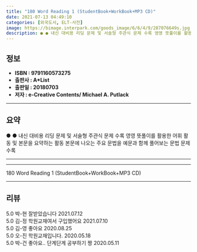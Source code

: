 ```yaml
---
title: "180 Word Reading 1 (StudentBook+WorkBook+MP3 CD)"
date: 2021-07-13 04:49:10
categories: [외국도서, ELT-사전]
image: https://bimage.interpark.com/goods_image/6/6/4/9/287076649s.jpg
description: ● ● 내신 대비용 리딩 문제 및 서술형 주관식 문제 수록 영영 뜻풀이를 활용한 어휘 활동 및 본문을 요약하는 활동 본문에 나오는 주요 문법을 예문과 함께 풀어보는 문법 문제 수록
---
```


## **정보**

- **ISBN : 9791160573275**
- **출판사 : A*List**
- **출판일 : 20180703**
- **저자 : e-Creative Contents/ Michael A. Putlack**

------



## **요약**

●  ●  내신 대비용 리딩 문제 및 서술형 주관식 문제 수록
영영 뜻풀이를 활용한 어휘 활동 및 본문을 요약하는 활동
본문에 나오는 주요 문법을 예문과 함께 풀어보는 문법 문제 수록

------



------


180 Word Reading 1 (StudentBook+WorkBook+MP3 CD) 

------


## **리뷰** 

5.0 박-현 잘받았습니다  2021.07.12 <br/>5.0 김-정 학원교재여서 구입했어요 2021.07.10 <br/>5.0 김-영 좋아요 2020.08.25 <br/>5.0 오-진 학원교재입니다.  2020.05.18 <br/>5.0 박-건 좋아요..
단계단계 공부하기 짱 2020.05.11 <br/>